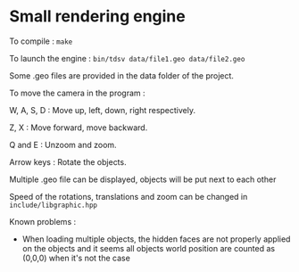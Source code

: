 # Small rendering engine

To compile : ```make```

To launch the engine : ```bin/tdsv data/file1.geo data/file2.geo```

Some .geo files are provided in the data folder of the project.

To move the camera in the program :

W, A, S, D : Move up, left, down, right respectively.

Z, X : Move forward, move backward.

Q and E : Unzoom and zoom.

Arrow keys : Rotate the objects.

Multiple .geo file can be displayed, objects will be put next to each other

Speed of the rotations, translations and zoom can be changed in ```include/libgraphic.hpp```

Known problems : 

- When loading multiple objects, the hidden faces are not properly applied on the objects and it seems all objects world position are counted as (0,0,0) when it's not the case